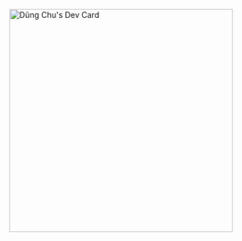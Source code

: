 <a href="https://app.daily.dev/WhyAlwaysMe"><img src="https://api.daily.dev/devcards/590312857f79439d8034e832abf7ebb5.png?r=79z" width="400" alt="Dũng Chu's Dev Card"/></a>
